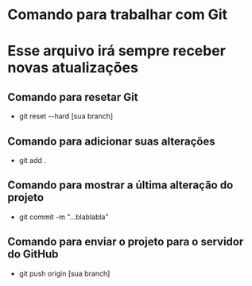 # Comando para trabalhar com Git
# Esse arquivo irá sempre receber novas atualizações

## Comando para resetar Git
* git reset --hard [sua branch]
## Comando para adicionar suas alterações
* git add .
## Comando para mostrar a última alteração do projeto 
* git commit -m "...blablabla"
## Comando para enviar o projeto para o servidor do GitHub
* git push origin [sua branch]

